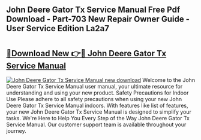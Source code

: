 ## John Deere Gator Tx Service Manual Free Pdf Download - Part-703 New Repair Owner Guide - User Service Edition La2a7

# <h2><a href="http://bc93763.oget.top/?id=John+Deere+Gator+Tx+Service+Manual">🔗Download New 👉🔴 John Deere Gator Tx Service Manual</a></h2>

[![John Deere Gator Tx Service Manual new download](https://i.imgur.com/5g1atiW.png)](http://bc93763.oget.top/?id=John+Deere+Gator+Tx+Service+Manual)
Welcome to the John Deere Gator Tx Service Manual user manual, your ultimate resource for understanding and using your new product. Safety Precautions for Indoor Use Please adhere to all safety precautions when using your new John Deere Gator Tx Service Manual indoors. With features like list of features, your new John Deere Gator Tx Service Manual is designed to simplify your tasks. We're Here to Help You Every Step of the Way John Deere Gator Tx Service Manual. Our customer support team is available throughout your journey.
